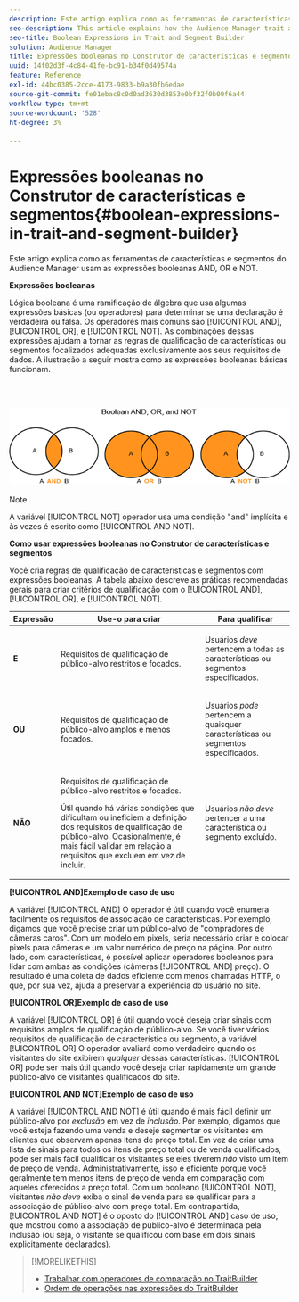 ```yaml
---
description: Este artigo explica como as ferramentas de características e segmentos do Audience Manager usam as expressões booleanas AND, OR e NOT.
seo-description: This article explains how the Audience Manager trait and segment tools use the Boolean expressions AND, OR, and NOT.
seo-title: Boolean Expressions in Trait and Segment Builder
solution: Audience Manager
title: Expressões booleanas no Construtor de características e segmentos
uuid: 14f02d3f-4c84-41fe-bc91-b34f0d49574a
feature: Reference
exl-id: 44bc0385-2cce-4173-9833-b9a30fb6edae
source-git-commit: fe01ebac8c0d0ad3630d3853e0bf32f0b00f6a44
workflow-type: tm+mt
source-wordcount: '528'
ht-degree: 3%

---
```


# Expressões booleanas no Construtor de características e segmentos{#boolean-expressions-in-trait-and-segment-builder}

Este artigo explica como as ferramentas de características e segmentos do Audience Manager usam as expressões booleanas AND, OR e NOT.

<!-- 

c_tb_boolean.xml

 -->

**Expressões booleanas**

Lógica booleana é uma ramificação de álgebra que usa algumas expressões básicas (ou operadores) para determinar se uma declaração é verdadeira ou falsa. Os operadores mais comuns são [!UICONTROL AND], [!UICONTROL OR], e [!UICONTROL NOT]. As combinações dessas expressões ajudam a tornar as regras de qualificação de características ou segmentos focalizados adequadas exclusivamente aos seus requisitos de dados. A ilustração a seguir mostra como as expressões booleanas básicas funcionam.

<br> 

![](assets/BooleanOverview_small.png)

>[!NOTE]
>
>A variável [!UICONTROL NOT] operador usa uma condição &quot;and&quot; implícita e às vezes é escrito como [!UICONTROL AND NOT].

**Como usar expressões booleanas no Construtor de características e segmentos**

Você cria regras de qualificação de características e segmentos com expressões booleanas. A tabela abaixo descreve as práticas recomendadas gerais para criar critérios de qualificação com o [!UICONTROL AND], [!UICONTROL OR], e [!UICONTROL NOT].

<table id="table_C762872C98F54C4A86A2F1C840A86657"> 
 <thead> 
  <tr> 
   <th colname="col1" class="entry"> Expressão </th> 
   <th colname="col2" class="entry"> Use-o para criar </th> 
   <th colname="col3" class="entry"> Para qualificar </th> 
  </tr>
 </thead>
 <tbody> 
  <tr> 
   <td colname="col1"> <p><b><span class="wintitle"> E</span></b> </p> </td> 
   <td colname="col2"> <p>Requisitos de qualificação de público-alvo restritos e focados. </p> </td> 
   <td colname="col3"> <p>Usuários <i>deve</i> pertencem a todas as características ou segmentos especificados. </p> </td> 
  </tr> 
  <tr> 
   <td colname="col1"> <p><b><span class="wintitle"> OU</span></b> </p> </td> 
   <td colname="col2"> <p>Requisitos de qualificação de público-alvo amplos e menos focados. </p> </td> 
   <td colname="col3"> <p>Usuários <i>pode</i> pertencem a quaisquer características ou segmentos especificados. </p> </td> 
  </tr> 
  <tr> 
   <td colname="col1"> <p><b><span class="wintitle"> NÃO</span></b> </p> </td> 
   <td colname="col2"> <p>Requisitos de qualificação de público-alvo restritos e focados. </p> <p>Útil quando há várias condições que dificultam ou ineficiem a definição dos requisitos de qualificação de público-alvo. Ocasionalmente, é mais fácil validar em relação a requisitos que excluem em vez de incluir. </p> </td> 
   <td colname="col3"> <p>Usuários <i>não deve</i> pertencer a uma característica ou segmento excluído. </p> </td> 
  </tr> 
 </tbody> 
</table>

**[!UICONTROL AND]Exemplo de caso de uso**

A variável [!UICONTROL AND] O operador é útil quando você enumera facilmente os requisitos de associação de características. Por exemplo, digamos que você precise criar um público-alvo de &quot;compradores de câmeras caros&quot;. Com um modelo em pixels, seria necessário criar e colocar pixels para câmeras e um valor numérico de preço na página. Por outro lado, com características, é possível aplicar operadores booleanos para lidar com ambas as condições (câmeras [!UICONTROL AND] preço). O resultado é uma coleta de dados eficiente com menos chamadas HTTP, o que, por sua vez, ajuda a preservar a experiência do usuário no site.

**[!UICONTROL OR]Exemplo de caso de uso**

A variável [!UICONTROL OR] é útil quando você deseja criar sinais com requisitos amplos de qualificação de público-alvo. Se você tiver vários requisitos de qualificação de característica ou segmento, a variável [!UICONTROL OR] O operador avaliará como verdadeiro quando os visitantes do site exibirem *qualquer* dessas características. [!UICONTROL OR] pode ser mais útil quando você deseja criar rapidamente um grande público-alvo de visitantes qualificados do site.

**[!UICONTROL AND NOT]Exemplo de caso de uso**

A variável [!UICONTROL AND NOT] é útil quando é mais fácil definir um público-alvo por *exclusão* em vez de *inclusão*. Por exemplo, digamos que você esteja fazendo uma venda e deseje segmentar os visitantes em clientes que observam apenas itens de preço total. Em vez de criar uma lista de sinais para todos os itens de preço total ou de venda qualificados, pode ser mais fácil qualificar os visitantes se eles tiverem *não* visto um item de preço de venda. Administrativamente, isso é eficiente porque você geralmente tem menos itens de preço de venda em comparação com aqueles oferecidos a preço total. Com um booleano [!UICONTROL NOT], visitantes *não deve* exiba o sinal de venda para se qualificar para a associação de público-alvo com preço total. Em contrapartida, [!UICONTROL AND NOT] é o oposto do [!UICONTROL AND] caso de uso, que mostrou como a associação de público-alvo é determinada pela inclusão (ou seja, o visitante se qualificou com base em dois sinais explicitamente declarados).

>[!MORELIKETHIS]
>
>* [Trabalhar com operadores de comparação no TraitBuilder](../features/traits/trait-comparison-operators.md)
>* [Ordem de operações nas expressões do TraitBuilder](../features/traits/trait-operator-precedence.md)

